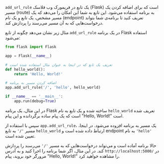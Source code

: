 `add_url_rule` 
یک تابع در فریمورک وب فلاسک (Flask) است که برای اضافه کردن یک مسیر (route) به برنامه استفاده می‌شود. این تابع به شما این امکان را می‌دهد که یک مسیر مشخص، یک تابع و یک نام (endpoint) تعریف کنید تا برنامه‌ی شما بتواند درخواست‌هایی که به آن مسیر می‌رسند را پردازش کند.

مثال زیر نشان می‌دهد چگونه از تابع `add_url_rule` در یک برنامه Flask استفاده می‌شود:

```python
from flask import Flask

app = Flask(__name__)

# تعریف یک تابع که در اینجا به عنوان مثال استفاده شده است
def hello_world():
    return 'Hello, World!'

# اضافه کردن مسیر به برنامه
app.add_url_rule('/', 'hello', hello_world)

if __name__ == '__main__':
    app.run(debug=True)
```

در این مثال، یک برنامه Flask ساخته شده و یک تابع به نام `hello_world` تعریف شده است که یک پیام ساده برگردانده و این پیام "Hello, World!" است.

سپس با استفاده از `app.add_url_rule`، یک مسیر به برنامه افزوده می‌شود. در اینجا، مسیر `'/'` به تابع `hello_world` ارتباط داده شده است و endpoint به نام `'hello'` تعیین شده است.

حالا برنامه آماده است و می‌تواند درخواست‌هایی که به مسیر `'/'` می‌رسند را پردازش کند. در این مثال، اگر شما برنامه را اجرا کنید و به آدرس `http://localhost:5000/` در مرورگر خود بروید، پیام "Hello, World!" را مشاهده خواهید کرد.
